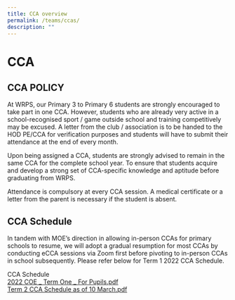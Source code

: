 ```yaml
---
title: CCA overview
permalink: /teams/ccas/
description: ""
---
```

CCA
===

CCA POLICY
----------

At WRPS, our Primary 3 to Primary 6 students are strongly encouraged to take part in one CCA. However, students who are already very active in a school-recognised sport / game outside school and training competitively may be excused. A letter from the club / association is to be handed to the HOD PE/CCA for verification purposes and students will have to submit their attendance at the end of every month.

  

Upon being assigned a CCA, students are strongly advised to remain in the same CCA for the complete school year. To ensure that students acquire and develop a strong set of CCA-specific knowledge and aptitude before graduating from WRPS.

  

Attendance is compulsory at every CCA session. A medical certificate or a letter from the parent is necessary if the student is absent.

CCA Schedule
------------

In tandem with MOE’s direction in allowing in-person CCAs for primary schools to resume, we will adopt a gradual resumption for most CCAs by conducting eCCA sessions via Zoom first before pivoting to in-person CCAs in school subsequently. Please refer below for Term 1 2022 CCA Schedule.

  

CCA Schedule   
[2022 COE _ Term One _ For Pupils.pdf]()   
[Term 2 CCA Schedule as of 10 March.pdf]()